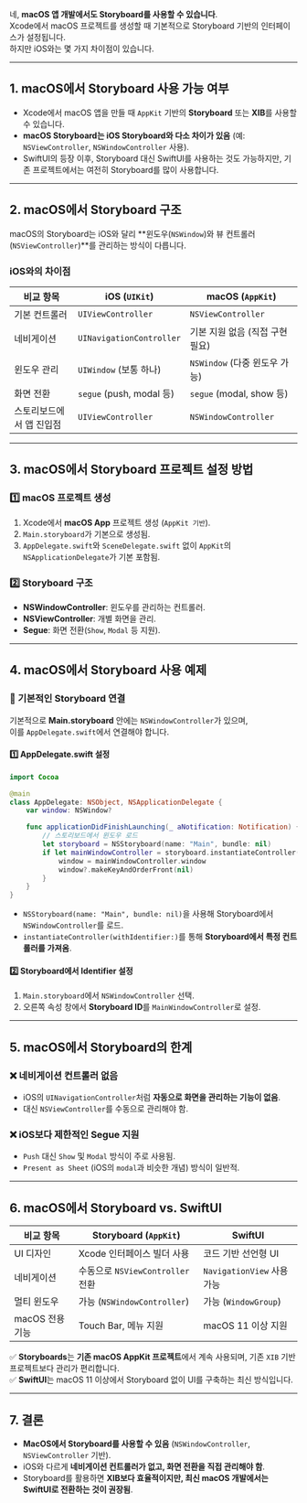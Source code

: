 네, **macOS 앱 개발에서도 Storyboard를 사용할 수 있습니다**.  
Xcode에서 macOS 프로젝트를 생성할 때 기본적으로 Storyboard 기반의 인터페이스가 설정됩니다.  
하지만 iOS와는 몇 가지 차이점이 있습니다.  

---

## **1. macOS에서 Storyboard 사용 가능 여부**
- Xcode에서 macOS 앱을 만들 때 `AppKit` 기반의 **Storyboard** 또는 **XIB**를 사용할 수 있습니다.
- **macOS Storyboard는 iOS Storyboard와 다소 차이가 있음** (예: `NSViewController`, `NSWindowController` 사용).
- SwiftUI의 등장 이후, Storyboard 대신 SwiftUI를 사용하는 것도 가능하지만, 기존 프로젝트에서는 여전히 Storyboard를 많이 사용합니다.

---

## **2. macOS에서 Storyboard 구조**
macOS의 Storyboard는 iOS와 달리 **윈도우(`NSWindow`)와 뷰 컨트롤러(`NSViewController`)**를 관리하는 방식이 다릅니다.

### **iOS와의 차이점**
| 비교 항목 | iOS (`UIKit`) | macOS (`AppKit`) |
|-----------|-------------|-----------------|
| 기본 컨트롤러 | `UIViewController` | `NSViewController` |
| 네비게이션 | `UINavigationController` | 기본 지원 없음 (직접 구현 필요) |
| 윈도우 관리 | `UIWindow` (보통 하나) | `NSWindow` (다중 윈도우 가능) |
| 화면 전환 | `segue` (push, modal 등) | `segue` (modal, show 등) |
| 스토리보드에서 앱 진입점 | `UIViewController` | `NSWindowController` |

---

## **3. macOS에서 Storyboard 프로젝트 설정 방법**
### **1️⃣ macOS 프로젝트 생성**
1. Xcode에서 **macOS App** 프로젝트 생성 (`AppKit 기반`).
2. `Main.storyboard`가 기본으로 생성됨.
3. `AppDelegate.swift`와 `SceneDelegate.swift` 없이 `AppKit`의 `NSApplicationDelegate`가 기본 포함됨.

### **2️⃣ Storyboard 구조**
- **NSWindowController**: 윈도우를 관리하는 컨트롤러.
- **NSViewController**: 개별 화면을 관리.
- **Segue**: 화면 전환(`Show`, `Modal` 등 지원).

---

## **4. macOS에서 Storyboard 사용 예제**
### **🔹 기본적인 Storyboard 연결**
기본적으로 **Main.storyboard** 안에는 `NSWindowController`가 있으며,  
이를 `AppDelegate.swift`에서 연결해야 합니다.

#### **1️⃣ AppDelegate.swift 설정**
```swift
import Cocoa

@main
class AppDelegate: NSObject, NSApplicationDelegate {
    var window: NSWindow?

    func applicationDidFinishLaunching(_ aNotification: Notification) {
        // 스토리보드에서 윈도우 로드
        let storyboard = NSStoryboard(name: "Main", bundle: nil)
        if let mainWindowController = storyboard.instantiateController(withIdentifier: "MainWindowController") as? NSWindowController {
            window = mainWindowController.window
            window?.makeKeyAndOrderFront(nil)
        }
    }
}
```
- `NSStoryboard(name: "Main", bundle: nil)`을 사용해 Storyboard에서 `NSWindowController`를 로드.
- `instantiateController(withIdentifier:)`를 통해 **Storyboard에서 특정 컨트롤러를 가져옴**.

#### **2️⃣ Storyboard에서 Identifier 설정**
1. `Main.storyboard`에서 `NSWindowController` 선택.
2. 오른쪽 속성 창에서 **Storyboard ID**를 `MainWindowController`로 설정.

---

## **5. macOS에서 Storyboard의 한계**
### ❌ **네비게이션 컨트롤러 없음**
- iOS의 `UINavigationController`처럼 **자동으로 화면을 관리하는 기능이 없음**.
- 대신 `NSViewController`를 수동으로 관리해야 함.

### ❌ **iOS보다 제한적인 Segue 지원**
- `Push` 대신 `Show` 및 `Modal` 방식이 주로 사용됨.
- `Present as Sheet` (iOS의 `modal`과 비슷한 개념) 방식이 일반적.

---

## **6. macOS에서 Storyboard vs. SwiftUI**
| 비교 항목 | Storyboard (`AppKit`) | SwiftUI |
|-----------|-----------------|--------|
| UI 디자인 | Xcode 인터페이스 빌더 사용 | 코드 기반 선언형 UI |
| 네비게이션 | 수동으로 `NSViewController` 전환 | `NavigationView` 사용 가능 |
| 멀티 윈도우 | 가능 (`NSWindowController`) | 가능 (`WindowGroup`) |
| macOS 전용 기능 | Touch Bar, 메뉴 지원 | macOS 11 이상 지원 |

✅ **Storyboards**는 **기존 macOS AppKit 프로젝트**에서 계속 사용되며, 기존 `XIB` 기반 프로젝트보다 관리가 편리합니다.  
✅ **SwiftUI**는 macOS 11 이상에서 Storyboard 없이 UI를 구축하는 최신 방식입니다.

---

## **7. 결론**
- **MacOS에서 Storyboard를 사용할 수 있음** (`NSWindowController`, `NSViewController` 기반).
- iOS와 다르게 **네비게이션 컨트롤러가 없고, 화면 전환을 직접 관리해야 함**.
- Storyboard를 활용하면 **XIB보다 효율적이지만, 최신 macOS 개발에서는 SwiftUI로 전환하는 것이 권장됨**.

